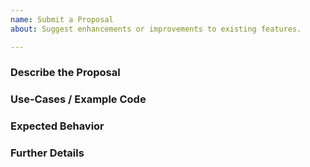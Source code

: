 ```yaml
---
name: Submit a Proposal
about: Suggest enhancements or improvements to existing features.

---
```


### Describe the Proposal

### Use-Cases / Example Code

### Expected Behavior

### Further Details
